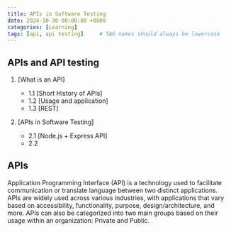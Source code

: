 ```yaml
---
title: APIs in Software Testing
date: 2024-10-30 00:00:00 +0800
categories: [Learning]
tags: [api, api testing]     # TAG names should always be lowercase
---
```


## APIs and API testing

1. [What is an API]
   - 1.1 [Short History of APIs]
   - 1.2 [Usage and application]
   - 1.3 [REST]


2. [APIs in Software Testing]
   - 2.1 [Node.js + Express API]
   - 2.2

## APIs
Application Programming Interface (API) is a technology used to facilitate communication or translate language between two distinct applications. APIs are widely used across various industries, with applications that vary based on accessibility, functionality, purpose, design/architecture, and more. APIs can also be categorized into two main groups based on their usage within an organization: Private and Public.